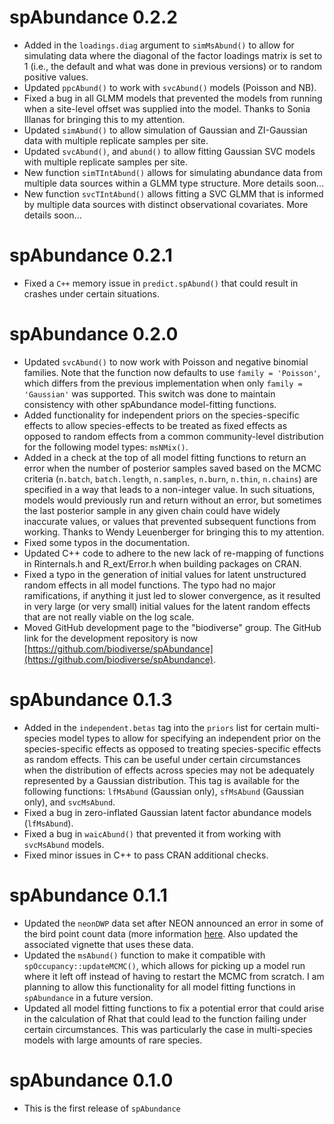 # spAbundance 0.2.2

+ Added in the `loadings.diag` argument to `simMsAbund()` to allow for simulating data where the diagonal of the factor loadings matrix is set to 1 (i.e., the default and what was done in previous versions) or to random positive values. 
+ Updated `ppcAbund()` to work with `svcAbund()` models (Poisson and NB).
+ Fixed a bug in all GLMM models that prevented the models from running when a site-level offset was supplied into the model. Thanks to Sonia Illanas for bringing this to my attention.
+ Updated `simAbund()` to allow simulation of Gaussian and ZI-Gaussian data with multiple replicate samples per site. 
+ Updated `svcAbund()`, and `abund()` to allow fitting Gaussian SVC models with multiple replicate samples per site. 
+ New function `simTIntAbund()` allows for simulating abundance data from multiple data sources within a GLMM type structure. More details soon...
+ New function `svcTIntAbund()` allows fitting a SVC GLMM that is informed by multiple data sources with distinct observational covariates. More details soon...

# spAbundance 0.2.1

+ Fixed a `C++` memory issue in `predict.spAbund()` that could result in crashes under certain situations.

# spAbundance 0.2.0

+ Updated `svcAbund()` to now work with Poisson and negative binomial families. Note that the function now defaults to use `family = 'Poisson'`, which differs from the previous implementation when only `family = 'Gaussian'` was supported. This switch was done to maintain consistency with other spAbundance model-fitting functions. 
+ Added functionality for independent priors on the species-specific effects to allow species-effects to be treated as fixed effects as opposed to random effects from a common community-level distribution for the following model types: `msNMix()`.  
+ Added in a check at the top of all model fitting functions to return an error when the number of posterior samples saved based on the MCMC criteria (`n.batch`, `batch.length`, `n.samples`, `n.burn`, `n.thin`, `n.chains`) are specified in a way that leads to a non-integer value. In such situations, models would previously run and return without an error, but sometimes the last posterior sample in any given chain could have widely inaccurate values, or values that prevented subsequent functions from working. Thanks to Wendy Leuenberger for bringing this to my attention. 
+ Fixed some typos in the documentation.
+ Updated C++ code to adhere to the new lack of re-mapping of functions in Rinternals.h and R_ext/Error.h when building packages on CRAN. 
+ Fixed a typo in the generation of initial values for latent unstructured random effects in all model functions. The typo had no major ramifications, if anything it just led to slower convergence, as it resulted in very large (or very small) initial values for the latent random effects that are not really viable on the log scale.
+ Moved GitHub development page to the "biodiverse" group. The GitHub link for the development repository is now [https://github.com/biodiverse/spAbundance](https://github.com/biodiverse/spAbundance). 


# spAbundance 0.1.3

+ Added in the `independent.betas` tag into the `priors` list for certain multi-species model types to allow for specifying an independent prior on the species-specific effects as opposed to treating species-specific effects as random effects. This can be useful under certain circumstances when the distribution of effects across species may not be adequately represented by a Gaussian distribution. This tag is available for the following functions: `lfMsAbund` (Gaussian only), `sfMsAbund` (Gaussian only), and `svcMsAbund`.
+ Fixed a bug in zero-inflated Gaussian latent factor abundance models (`lfMsAbund`). 
+ Fixed a bug in `waicAbund()` that prevented it from working with `svcMsAbund` models.
+ Fixed minor issues in C++ to pass CRAN additional checks.

# spAbundance 0.1.1

+ Updated the `neonDWP` data set after NEON announced an error in some of the bird point count data (more information [here](https://www.neonscience.org/impact/observatory-blog/bird-point-ids-within-grids-were-transposed-resulting-inaccurate-point). Also updated the associated vignette that uses these data.
+ Updated the `msAbund()` function to make it compatible with `spOccupancy::updateMCMC()`, which allows for picking up a model run where it left off instead of having to restart the MCMC from scratch. I am planning to allow this functionality for all model fitting functions in `spAbundance` in a future version.
+ Updated all model fitting functions to fix a potential error that could arise in the calculation of Rhat that could lead to the function failing under certain circumstances. This was particularly the case in multi-species models with large amounts of rare species. 

# spAbundance 0.1.0

+ This is the first release of `spAbundance`
